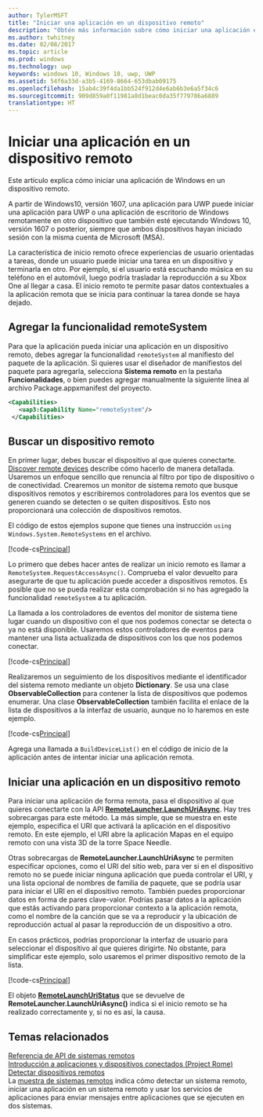 ```yaml
---
author: TylerMSFT
title: "Iniciar una aplicación en un dispositivo remoto"
description: "Obtén más información sobre cómo iniciar una aplicación en un dispositivo remoto con Project Rome."
ms.author: twhitney
ms.date: 02/08/2017
ms.topic: article
ms.prod: windows
ms.technology: uwp
keywords: windows 10, Windows 10, uwp, UWP
ms.assetid: 54f6a33d-a3b5-4169-8664-653dbab09175
ms.openlocfilehash: 15ab4c39f4da1bb524f912d4e6ab6b3e6a5f34c6
ms.sourcegitcommit: 909d859a0f11981a8d1beac0da35f779786a6889
translationtype: HT
---
```

# <a name="launch-an-app-on-a-remote-device"></a>Iniciar una aplicación en un dispositivo remoto

Este artículo explica cómo iniciar una aplicación de Windows en un dispositivo remoto.

A partir de Windows10, versión 1607, una aplicación para UWP puede iniciar una aplicación para UWP o una aplicación de escritorio de Windows remotamente en otro dispositivo que también esté ejecutando Windows 10, versión 1607 o posterior, siempre que ambos dispositivos hayan iniciado sesión con la misma cuenta de Microsoft (MSA).

La característica de inicio remoto ofrece experiencias de usuario orientadas a tareas, donde un usuario puede iniciar una tarea en un dispositivo y terminarla en otro. Por ejemplo, si el usuario está escuchando música en su teléfono en el automóvil, luego podría trasladar la reproducción a su Xbox One al llegar a casa. El inicio remoto te permite pasar datos contextuales a la aplicación remota que se inicia para continuar la tarea donde se haya dejado.

## <a name="add-the-remotesystem-capability"></a>Agregar la funcionalidad remoteSystem

Para que la aplicación pueda iniciar una aplicación en un dispositivo remoto, debes agregar la funcionalidad `remoteSystem` al manifiesto del paquete de la aplicación. Si quieres usar el diseñador de manifiestos del paquete para agregarla, selecciona **Sistema remoto** en la pestaña **Funcionalidades**, o bien puedes agregar manualmente la siguiente línea al archivo Package.appxmanifest del proyecto.

``` xml
<Capabilities>
   <uap3:Capability Name="remoteSystem"/>
 </Capabilities>
```
## <a name="find-a-remote-device"></a>Buscar un dispositivo remoto

En primer lugar, debes buscar el dispositivo al que quieres conectarte. [Discover remote devices](discover-remote-devices.md) describe cómo hacerlo de manera detallada. Usaremos un enfoque sencillo que renuncia al filtro por tipo de dispositivo o de conectividad. Crearemos un monitor de sistema remoto que busque dispositivos remotos y escribiremos controladores para los eventos que se generen cuando se detecten o se quiten dispositivos. Esto nos proporcionará una colección de dispositivos remotos.

El código de estos ejemplos supone que tienes una instrucción `using Windows.System.RemoteSystems` en el archivo.

[!code-cs[Principal](./code/RemoteLaunchScenario/MainPage.xaml.cs#SnippetBuildDeviceList)]

Lo primero que debes hacer antes de realizar un inicio remoto es llamar a `RemoteSystem.RequestAccessAsync()`. Comprueba el valor devuelto para asegurarte de que tu aplicación puede acceder a dispositivos remotos. Es posible que no se pueda realizar esta comprobación si no has agregado la funcionalidad `remoteSystem` a tu aplicación.

La llamada a los controladores de eventos del monitor de sistema tiene lugar cuando un dispositivo con el que nos podemos conectar se detecta o ya no está disponible. Usaremos estos controladores de eventos para mantener una lista actualizada de dispositivos con los que nos podemos conectar.

[!code-cs[Principal](./code/RemoteLaunchScenario/MainPage.xaml.cs#SnippetEventHandlers)]

Realizaremos un seguimiento de los dispositivos mediante el identificador del sistema remoto mediante un objeto **Dictionary**. Se usa una clase **ObservableCollection** para contener la lista de dispositivos que podemos enumerar. Una clase **ObservableCollection** también facilita el enlace de la lista de dispositivos a la interfaz de usuario, aunque no lo haremos en este ejemplo.

[!code-cs[Principal](./code/RemoteLaunchScenario/MainPage.xaml.cs#SnippetMembers)]

Agrega una llamada a `BuildDeviceList()` en el código de inicio de la aplicación antes de intentar iniciar una aplicación remota.

## <a name="launch-an-app-on-a-remote-device"></a>Iniciar una aplicación en un dispositivo remoto

Para iniciar una aplicación de forma remota, pasa el dispositivo al que quieres conectarte con la API [**RemoteLauncher.LaunchUriAsync**](https://msdn.microsoft.com/library/windows/apps/windows.system.remotelauncher.launchuriasync.aspx). Hay tres sobrecargas para este método. La más simple, que se muestra en este ejemplo, especifica el URI que activará la aplicación en el dispositivo remoto. En este ejemplo, el URI abre la aplicación Mapas en el equipo remoto con una vista 3D de la torre Space Needle.

Otras sobrecargas de **RemoteLauncher.LaunchUriAsync** te permiten especificar opciones, como el URI del sitio web, para ver si en el dispositivo remoto no se puede iniciar ninguna aplicación que pueda controlar el URI, y una lista opcional de nombres de familia de paquete, que se podría usar para iniciar el URI en el dispositivo remoto. También puedes proporcionar datos en forma de pares clave-valor. Podrías pasar datos a la aplicación que estás activando para proporcionar contexto a la aplicación remota, como el nombre de la canción que se va a reproducir y la ubicación de reproducción actual al pasar la reproducción de un dispositivo a otro.

En casos prácticos, podrías proporcionar la interfaz de usuario para seleccionar el dispositivo al que quieres dirigirte. No obstante, para simplificar este ejemplo, solo usaremos el primer dispositivo remoto de la lista.

[!code-cs[Principal](./code/RemoteLaunchScenario/MainPage.xaml.cs#SnippetRemoteUriLaunch)]

El objeto [**RemoteLaunchUriStatus**](https://msdn.microsoft.com/library/windows/apps/windows.system.remotelaunchuristatus.aspx) que se devuelve de **RemoteLauncher.LaunchUriAsync()** indica si el inicio remoto se ha realizado correctamente y, si no es así, la causa.

## <a name="related-topics"></a>Temas relacionados

[Referencia de API de sistemas remotos](https://msdn.microsoft.com/library/windows/apps/Windows.System.RemoteSystems)  
[Introducción a aplicaciones y dispositivos conectados (Project Rome)](connected-apps-and-devices.md)  
[Detectar dispositivos remotos](discover-remote-devices.md)  
La [muestra de sistemas remotos](https://github.com/Microsoft/Windows-universal-samples/tree/dev/Samples/RemoteSystems) indica cómo detectar un sistema remoto, iniciar una aplicación en un sistema remoto y usar los servicios de aplicaciones para enviar mensajes entre aplicaciones que se ejecuten en dos sistemas.
